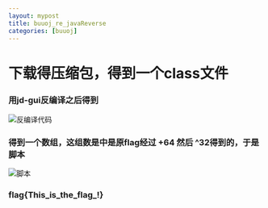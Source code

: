 ```yaml
---
layout: mypost
title: buuoj_re_javaReverse
categories: [buuoj]
---
```


# 下载得压缩包，得到一个class文件

### 用jd-gui反编译之后得到
![反编译代码](1.png)

### 得到一个数组，这组数是中是原flag经过 +64 然后 ^32得到的，于是脚本
![脚本](2.png)

### flag{This_is_the_flag_!}